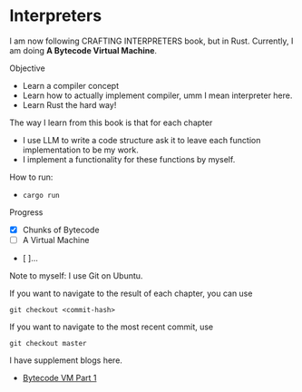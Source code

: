 # Interpreters

I am now following CRAFTING INTERPRETERS book, but in Rust. Currently, I am doing **A Bytecode Virtual Machine**.

Objective
- Learn a compiler concept
- Learn how to actually implement compiler, umm I mean interpreter here.
- Learn Rust the hard way!

The way I learn from this book is that for each chapter
- I use LLM to write a code structure ask it to leave each function implementation to be my work.
- I implement a functionality for these functions by myself.

How to run:
- `cargo run`

Progress
- [x] Chunks of Bytecode
- [ ] A Virtual Machine
- [ ]...

Note to myself: I use Git on Ubuntu.

If you want to navigate to the result of each chapter, you can use
```
git checkout <commit-hash>
```

If you want to navigate to the most recent commit, use
```
git checkout master
```

I have supplement blogs here.
- [Bytecode VM Part 1](https://sivakornl.com/posts/rlox-bytecode-1/)